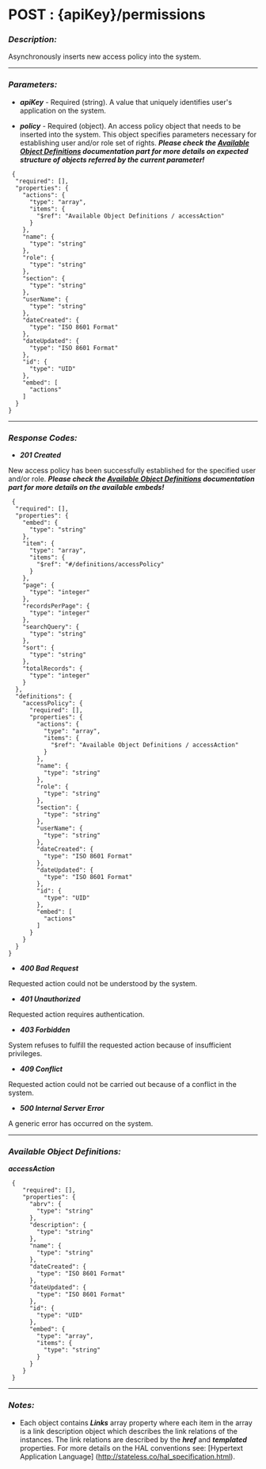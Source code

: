 
# POST : {apiKey}/permissions 

### *Description:* 
Asynchronously inserts new access policy into the system. 



* * *
### *Parameters:*


- ***apiKey*** - Required (string). A value that uniquely identifies user&#39;s application on the system. 


- ***policy*** - Required (object). An access policy object that needs to be inserted into the system. This object specifies parameters
            necessary for establishing user and/or role set of rights. 
***Please check the [Available Object Definitions](#available-object-definitions) documentation part for more details on expected structure of objects referred by the current parameter!***

```
 {
  "required": [],
  "properties": {
    "actions": {
      "type": "array",
      "items": {
        "$ref": "Available Object Definitions / accessAction"
      }
    },
    "name": {
      "type": "string"
    },
    "role": {
      "type": "string"
    },
    "section": {
      "type": "string"
    },
    "userName": {
      "type": "string"
    },
    "dateCreated": {
      "type": "ISO 8601 Format"
    },
    "dateUpdated": {
      "type": "ISO 8601 Format"
    },
    "id": {
      "type": "UID"
    },
    "embed": [
      "actions"
    ]
  }
} 

```

* * *
### *Response Codes:*


- ***201  Created*** 

 New access policy has been successfully established for the specified user and/or role. 
 ***Please check the [Available Object Definitions](#available-object-definitions) documentation part for more details on the available embeds!*** 

```
 {
  "required": [],
  "properties": {
    "embed": {
      "type": "string"
    },
    "item": {
      "type": "array",
      "items": {
        "$ref": "#/definitions/accessPolicy"
      }
    },
    "page": {
      "type": "integer"
    },
    "recordsPerPage": {
      "type": "integer"
    },
    "searchQuery": {
      "type": "string"
    },
    "sort": {
      "type": "string"
    },
    "totalRecords": {
      "type": "integer"
    }
  },
  "definitions": {
    "accessPolicy": {
      "required": [],
      "properties": {
        "actions": {
          "type": "array",
          "items": {
            "$ref": "Available Object Definitions / accessAction"
          }
        },
        "name": {
          "type": "string"
        },
        "role": {
          "type": "string"
        },
        "section": {
          "type": "string"
        },
        "userName": {
          "type": "string"
        },
        "dateCreated": {
          "type": "ISO 8601 Format"
        },
        "dateUpdated": {
          "type": "ISO 8601 Format"
        },
        "id": {
          "type": "UID"
        },
        "embed": [
          "actions"
        ]
      }
    }
  }
} 

```

- ***400  Bad Request*** 

 Requested action could not be understood by the system. 


- ***401  Unauthorized*** 

 Requested action requires authentication. 


- ***403  Forbidden*** 

 System refuses to fulfill the requested action because of insufficient privileges. 


- ***409  Conflict*** 

 Requested action could not be carried out because of a conflict in the system. 


- ***500  Internal Server Error*** 

 A generic error has occurred on the system. 



* * *
### *Available Object Definitions:*

***accessAction***

```
 {
    "required": [],
    "properties": {
      "abrv": {
        "type": "string"
      },
      "description": {
        "type": "string"
      },
      "name": {
        "type": "string"
      },
      "dateCreated": {
        "type": "ISO 8601 Format"
      },
      "dateUpdated": {
        "type": "ISO 8601 Format"
      },
      "id": {
        "type": "UID"
      },
      "embed": {
        "type": "array",
        "items": {
          "type": "string"
        }
      }
    }
 }
```
* * *
### *Notes:* 
- Each object contains ***Links*** array property where each item in the array is a link description object which describes the link relations of the instances. The link relations are described by the ***href*** and ***templated*** properties. For more details on the HAL conventions see: [Hypertext Application Language] (http://stateless.co/hal_specification.html).

